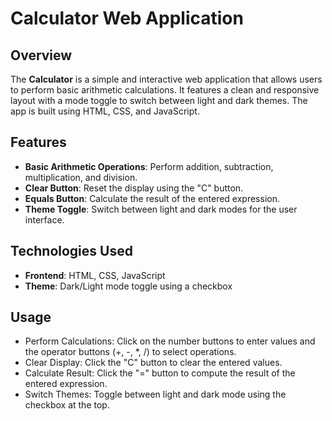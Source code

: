 # Calculator Web Application

## Overview
The **Calculator** is a simple and interactive web application that allows users to perform basic arithmetic calculations. It features a clean and responsive layout with a mode toggle to switch between light and dark themes. The app is built using HTML, CSS, and JavaScript.

## Features
- **Basic Arithmetic Operations**: Perform addition, subtraction, multiplication, and division.
- **Clear Button**: Reset the display using the "C" button.
- **Equals Button**: Calculate the result of the entered expression.
- **Theme Toggle**: Switch between light and dark modes for the user interface.

## Technologies Used
- **Frontend**: HTML, CSS, JavaScript
- **Theme**: Dark/Light mode toggle using a checkbox

## Usage
- Perform Calculations: Click on the number buttons to enter values and the operator buttons (+, -, *, /) to select operations.
- Clear Display: Click the "C" button to clear the entered values.
- Calculate Result: Click the "=" button to compute the result of the entered expression.
- Switch Themes: Toggle between light and dark mode using the checkbox at the top.

